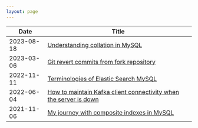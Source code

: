```yaml
---
layout: page
---
```


| Date       | Title                                                       |
|------------|-------------------------------------------------------------|
| 2023-08-18 | [Understanding collation in MySQL](https://thachlp.github.io/2023-08-18-understanding-collation-in-mysql/)                            |
| 2023-03-06 | [Git revert commits from fork repository](https://thachlp.github.io/2023-03-06-git-revert-commit-fork-repository/)                     |
| 2022-11-11 | [Terminologies of Elastic Search MySQL](https://thachlp.github.io/2022-11-11-sql-vs-elasticsearch/)                       |
| 2022-06-04 | [How to maintain Kafka client connectivity when the server is down](https://thachlp.github.io/2022-06-04-how-maitain-kafka-client-connectivity-when-the-server-is-down/) |
| 2021-11-06 | [My journey with composite indexes in MySQL](https://thachlp.github.io/2021-11-06-experience-with-composite-index-in-mysql/) 
